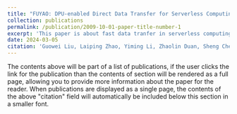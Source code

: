 ```yaml
---
title: "FUYAO: DPU-enabled Direct Data Transfer for Serverless Computing"
collection: publications
permalink: /publication/2009-10-01-paper-title-number-1
excerpt: 'This paper is about fast data tranfer in serverless computing using dpu and rdma.'
date: 2024-03-05
citation: 'Guowei Liu, Laiping Zhao, Yiming Li, Zhaolin Duan, Sheng Chen, Yitao Hu, Zhiyuan Su, Wenyu Qu. FUYAO: DPU-enabled Direct Data Transfer for Serverless Computing. The 29th ACM International Conference on Architectural Support for Programming Languages and Operating Systems (ASPLOS'24), California, USA. April 2024.'
---
```


The contents above will be part of a list of publications, if the user clicks the link for the publication than the contents of section will be rendered as a full page, allowing you to provide more information about the paper for the reader. When publications are displayed as a single page, the contents of the above "citation" field will automatically be included below this section in a smaller font.
